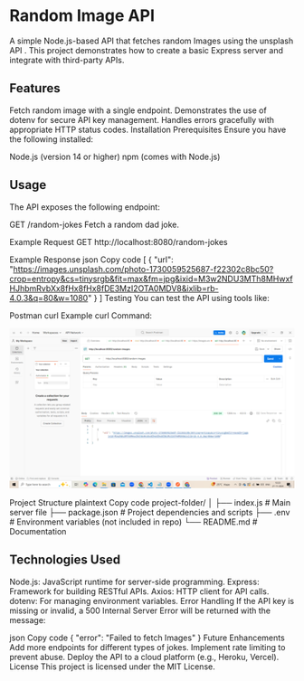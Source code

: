# Random Image API
A simple Node.js-based API that fetches random Images using the unsplash API . This project demonstrates how to create a basic Express server and integrate with third-party APIs.

## Features
Fetch random image with a single endpoint.
Demonstrates the use of dotenv for secure API key management.
Handles errors gracefully with appropriate HTTP status codes.
Installation
Prerequisites
Ensure you have the following installed:

Node.js (version 14 or higher)
npm (comes with Node.js)

## Usage
The API exposes the following endpoint:

GET /random-jokes
Fetch a random dad joke.

Example Request
GET http://localhost:8080/random-jokes

Example Response
json
Copy code
[
    {
        "url": "https://images.unsplash.com/photo-1730059525687-f22302c8bc50?crop=entropy&cs=tinysrgb&fit=max&fm=jpg&ixid=M3w2NDU3MTh8MHwxfHJhbmRvbXx8fHx8fHx8fDE3MzI2OTA0MDV8&ixlib=rb-4.0.3&q=80&w=1080"
    }
]
Testing
You can test the API using tools like:

Postman
curl
Example curl Command:

![Random Joke Example](./Images/postman.png)

Project Structure
plaintext
Copy code
project-folder/
│
├── index.js          # Main server file
├── package.json      # Project dependencies and scripts
├── .env              # Environment variables (not included in repo)
└── README.md         # Documentation

## Technologies Used
Node.js: JavaScript runtime for server-side programming.
Express: Framework for building RESTful APIs.
Axios: HTTP client for API calls.
dotenv: For managing environment variables.
Error Handling
If the API key is missing or invalid, a 500 Internal Server Error will be returned with the message:

json
Copy code
{ "error": "Failed to fetch Images" }
Future Enhancements
Add more endpoints for different types of jokes.
Implement rate limiting to prevent abuse.
Deploy the API to a cloud platform (e.g., Heroku, Vercel).
License
This project is licensed under the MIT License.